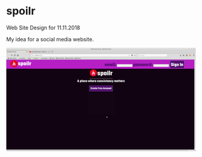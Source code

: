 # spoilr
Web Site Design for 11.11.2018

My idea for a social media website.

![alt text](https://github.com/TerrySmithMBA/spoilr/blob/master/spoilr.png)
